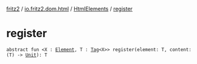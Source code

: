 [fritz2](../../index.md) / [io.fritz2.dom.html](../index.md) / [HtmlElements](index.md) / [register](./register.md)

# register

`abstract fun <X : `[`Element`](https://kotlinlang.org/api/latest/jvm/stdlib/org.w3c.dom/-element/index.html)`, T : `[`Tag`](../../io.fritz2.dom/-tag/index.md)`<X>> register(element: T, content: (T) -> `[`Unit`](https://kotlinlang.org/api/latest/jvm/stdlib/kotlin/-unit/index.html)`): T`